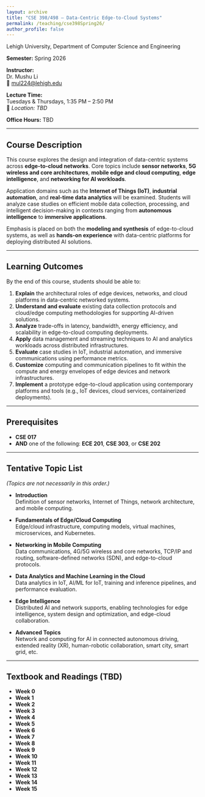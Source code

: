 ```yaml
---
layout: archive
title: "CSE 398/498 – Data-Centric Edge-to-Cloud Systems"
permalink: /teaching/cse398Spring26/
author_profile: false
---
```


Lehigh University, Department of Computer Science and Engineering

**Semester:** Spring 2026  

**Instructor:**  
Dr. Mushu Li  
📧 [mul224@lehigh.edu](mailto:mul224@lehigh.edu)

**Lecture Time:**  
Tuesdays & Thursdays, 1:35 PM – 2:50 PM  
📍 *Location: TBD*

**Office Hours:** TBD  

---

## Course Description
This course explores the design and integration of data-centric systems across **edge-to-cloud networks**. Core topics include **sensor networks**, **5G wireless and core architectures**, **mobile edge and cloud computing**, **edge intelligence**, and **networking for AI workloads**.  

Application domains such as the **Internet of Things (IoT)**, **industrial automation**, and **real-time data analytics** will be examined. Students will analyze case studies on efficient mobile data collection, processing, and intelligent decision-making in contexts ranging from **autonomous intelligence** to **immersive applications**.  

Emphasis is placed on both the **modeling and synthesis** of edge-to-cloud systems, as well as **hands-on experience** with data-centric platforms for deploying distributed AI solutions.

---

## Learning Outcomes
By the end of this course, students should be able to:

1. **Explain** the architectural roles of edge devices, networks, and cloud platforms in data-centric networked systems.  
2. **Understand and evaluate** existing data collection protocols and cloud/edge computing methodologies for supporting AI-driven solutions.  
3. **Analyze** trade-offs in latency, bandwidth, energy efficiency, and scalability in edge-to-cloud computing deployments.  
4. **Apply** data management and streaming techniques to AI and analytics workloads across distributed infrastructures.  
5. **Evaluate** case studies in IoT, industrial automation, and immersive communications using performance metrics.  
6. **Customize** computing and communication pipelines to fit within the compute and energy envelopes of edge devices and network infrastructures.  
7. **Implement** a prototype edge-to-cloud application using contemporary platforms and tools (e.g., IoT devices, cloud services, containerized deployments).

---

## Prerequisites
- **CSE 017**  
- **AND** one of the following: **ECE 201**, **CSE 303**, or **CSE 202**

---

## Tentative Topic List  
*(Topics are not necessarily in this order.)*

- **Introduction**  
  Definition of sensor networks, Internet of Things, network architecture, and mobile computing.  

- **Fundamentals of Edge/Cloud Computing**  
  Edge/cloud infrastructure, computing models, virtual machines, microservices, and Kubernetes.  

- **Networking in Mobile Computing**  
  Data communications, 4G/5G wireless and core networks, TCP/IP and routing, software-defined networks (SDN), and edge-to-cloud protocols.  

- **Data Analytics and Machine Learning in the Cloud**  
  Data analytics in IoT, AI/ML for IoT, training and inference pipelines, and performance evaluation.  

- **Edge Intelligence**  
  Distributed AI and network supports, enabling technologies for edge intelligence, system design and optimization, and edge-cloud collaboration.  

- **Advanced Topics**  
  Network and computing for AI in connected autonomous driving, extended reality (XR), human-robotic collaboration, smart city, smart grid, etc.

---

## Textbook and Readings (TBD)

- **Week 0**  
- **Week 1**  
- **Week 2**  
- **Week 3**  
- **Week 4**  
- **Week 5**  
- **Week 6**  
- **Week 7**  
- **Week 8**  
- **Week 9**  
- **Week 10**  
- **Week 11**  
- **Week 12**  
- **Week 13**  
- **Week 14**  
- **Week 15**  

